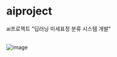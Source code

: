 # aiproject

 ai프로젝트
"딥러닝 미세표정 분류 시스템 개발"</br></br>

![image](https://github.com/user-attachments/assets/0faa81c3-de85-4728-abdc-5bb269aee0eb)
